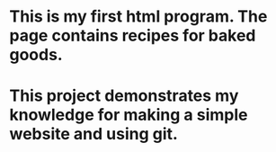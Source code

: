 # This is my first html program. The page contains recipes for baked goods.
# This project demonstrates my knowledge for making a simple website and using git.

